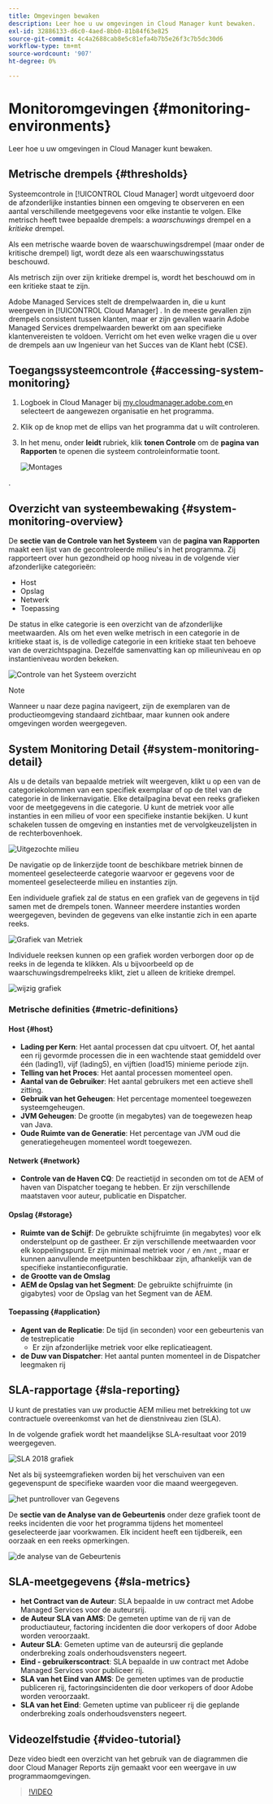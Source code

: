 ```yaml
---
title: Omgevingen bewaken
description: Leer hoe u uw omgevingen in Cloud Manager kunt bewaken.
exl-id: 32886133-d6c0-4aed-8bb0-81b84f63e825
source-git-commit: 4c4a2688cab8e5c81efa4b7b5e26f3c7b5dc30d6
workflow-type: tm+mt
source-wordcount: '907'
ht-degree: 0%

---
```



# Monitoromgevingen {#monitoring-environments}

Leer hoe u uw omgevingen in Cloud Manager kunt bewaken.

## Metrische drempels {#thresholds}

Systeemcontrole in [!UICONTROL Cloud Manager] wordt uitgevoerd door de afzonderlijke instanties binnen een omgeving te observeren en een aantal verschillende meetgegevens voor elke instantie te volgen. Elke metrisch heeft twee bepaalde drempels: a *waarschuwings* drempel en a *kritieke* drempel.

Als een metrische waarde boven de waarschuwingsdrempel (maar onder de kritische drempel) ligt, wordt deze als een waarschuwingsstatus beschouwd.

Als metrisch zijn over zijn kritieke drempel is, wordt het beschouwd om in een kritieke staat te zijn.

Adobe Managed Services stelt de drempelwaarden in, die u kunt weergeven in [!UICONTROL Cloud Manager] . In de meeste gevallen zijn drempels consistent tussen klanten, maar er zijn gevallen waarin Adobe Managed Services drempelwaarden bewerkt om aan specifieke klantenvereisten te voldoen. Verricht om het even welke vragen die u over de drempels aan uw Ingenieur van het Succes van de Klant hebt (CSE).

## Toegangssysteemcontrole {#accessing-system-monitoring}

1. Logboek in Cloud Manager bij [ my.cloudmanager.adobe.com ](https://my.cloudmanager.adobe.com) en selecteert de aangewezen organisatie en het programma.

1. Klik op de knop met de ellips van het programma dat u wilt controleren.
1. In het menu, onder **leidt** rubriek, klik **tonen Controle** om de **pagina van Rapporten** te openen die systeem controleinformatie toont.

   ![ Montages ](/help/assets/first-timea1.png)

.

## Overzicht van systeembewaking {#system-monitoring-overview}

De **sectie van de Controle van het Systeem** van de **pagina van Rapporten** maakt een lijst van de gecontroleerde milieu&#39;s in het programma. Zij rapporteert over hun gezondheid op hoog niveau in de volgende vier afzonderlijke categorieën:

* Host
* Opslag
* Netwerk
* Toepassing

De status in elke categorie is een overzicht van de afzonderlijke meetwaarden. Als om het even welke metrisch in een categorie in de kritieke staat is, is de volledige categorie in een kritieke staat ten behoeve van de overzichtspagina. Dezelfde samenvatting kan op milieuniveau en op instantieniveau worden bekeken.

![ Controle van het Systeem overzicht ](/help/assets/System-Monitoring-Reports.png)

>[!NOTE]
>
>Wanneer u naar deze pagina navigeert, zijn de exemplaren van de productieomgeving standaard zichtbaar, maar kunnen ook andere omgevingen worden weergegeven.

## System Monitoring Detail {#system-monitoring-detail}

Als u de details van bepaalde metriek wilt weergeven, klikt u op een van de categoriekolommen van een specifiek exemplaar of op de titel van de categorie in de linkernavigatie. Elke detailpagina bevat een reeks grafieken voor de meetgegevens in die categorie. U kunt de metriek voor alle instanties in een milieu of voor een specifieke instantie bekijken. U kunt schakelen tussen de omgeving en instanties met de vervolgkeuzelijsten in de rechterbovenhoek.

![ Uitgezochte milieu ](/help/assets/System_Monitoring1.png)

De navigatie op de linkerzijde toont de beschikbare metriek binnen de momenteel geselecteerde categorie waarvoor er gegevens voor de momenteel geselecteerde milieu en instanties zijn.

Een individuele grafiek zal de status en een grafiek van de gegevens in tijd samen met de drempels tonen. Wanneer meerdere instanties worden weergegeven, bevinden de gegevens van elke instantie zich in een aparte reeks.

![ Grafiek van Metriek ](/help/assets/Monitoring_Graphs1.png)

Individuele reeksen kunnen op een grafiek worden verborgen door op de reeks in de legenda te klikken.
Als u bijvoorbeeld op de waarschuwingsdrempelreeks klikt, ziet u alleen de kritieke drempel.

![ wijzig grafiek ](/help/assets/Monitoring_Graphs2.png)

### Metrische definities {#metric-definitions}

#### Host {#host}

* **Lading per Kern**: Het aantal processen dat cpu uitvoert. Of, het aantal een rij gevormde processen die in een wachtende staat gemiddeld over één (lading1), vijf (lading5), en vijftien (load15) minieme periode zijn.
* **Telling van het Proces**: Het aantal processen momenteel open.
* **Aantal van de Gebruiker**: Het aantal gebruikers met een actieve shell zitting.
* **Gebruik van het Geheugen**: Het percentage momenteel toegewezen systeemgeheugen.
* **JVM Geheugen**: De grootte (in megabytes) van de toegewezen heap van Java.
* **Oude Ruimte van de Generatie**: Het percentage van JVM oud die generatiegeheugen momenteel wordt toegewezen.

#### Netwerk {#network}

* **Controle van de Haven CQ**: De reactietijd in seconden om tot de AEM of haven van Dispatcher toegang te hebben. Er zijn verschillende maatstaven voor auteur, publicatie en Dispatcher.

#### Opslag {#storage}

* **Ruimte van de Schijf**: De gebruikte schijfruimte (in megabytes) voor elk onderstelpunt op de gastheer. Er zijn verschillende meetwaarden voor elk koppelingspunt. Er zijn minimaal metriek voor `/` en `/mnt` , maar er kunnen aanvullende meetpunten beschikbaar zijn, afhankelijk van de specifieke instantieconfiguratie.
* **de Grootte van de Omslag**
* **AEM de Opslag van het Segment**: De gebruikte schijfruimte (in gigabytes) voor de Opslag van het Segment van de AEM.

#### Toepassing {#application}

* **Agent van de Replicatie**: De tijd (in seconden) voor een gebeurtenis van de testreplicatie
   * Er zijn afzonderlijke metriek voor elke replicatieagent.
* **de Duw van Dispatcher**: Het aantal punten momenteel in de Dispatcher leegmaken rij

## SLA-rapportage {#sla-reporting}

U kunt de prestaties van uw productie AEM milieu met betrekking tot uw contractuele overeenkomst van het de dienstniveau zien (SLA).

In de volgende grafiek wordt het maandelijkse SLA-resultaat voor 2019 weergegeven.

![ SLA 2018 grafiek ](/help/assets/SLA-Reports-one.png)

Net als bij systeemgrafieken worden bij het verschuiven van een gegevenspunt de specifieke waarden voor die maand weergegeven.

![ het puntrollover van Gegevens ](/help/assets/SLA-Reports-two.png)

De **sectie van de Analyse van de Gebeurtenis** onder deze grafiek toont de reeks incidenten die voor het programma tijdens het momenteel geselecteerde jaar voorkwamen. Elk incident heeft een tijdbereik, een oorzaak en een reeks opmerkingen.

![ de analyse van de Gebeurtenis ](/help/assets/sla-reporting3.png)

## SLA-meetgegevens {#sla-metrics}

* **het Contract van de Auteur**: SLA bepaalde in uw contract met Adobe Managed Services voor de auteursrij.
* **de Auteur SLA van AMS**: De gemeten uptime van de rij van de productiauteur, factoring incidenten die door verkopers of door Adobe worden veroorzaakt.
* **Auteur SLA**: Gemeten uptime van de auteursrij die geplande onderbreking zoals onderhoudsvensters negeert.
* **Eind - gebruikerscontract**: SLA bepaalde in uw contract met Adobe Managed Services voor publiceer rij.
* **SLA van het Eind van AMS**: De gemeten uptimes van de productie publiceren rij, factoringsincidenten die door verkopers of door Adobe worden veroorzaakt.
* **SLA van het Eind**: Gemeten uptime van publiceer rij die geplande onderbreking zoals onderhoudsvensters negeert.

## Videozelfstudie {#video-tutorial}

Deze video biedt een overzicht van het gebruik van de diagrammen die door Cloud Manager Reports zijn gemaakt voor een weergave in uw programmaomgevingen.

>[!VIDEO](https://video.tv.adobe.com/v/26315/)
